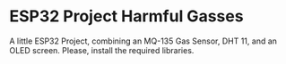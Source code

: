 # ESP32 Project Harmful Gasses
 A little ESP32 Project, combining an MQ-135 Gas Sensor, DHT 11, and an OLED screen.
 Please, install the required libraries.
